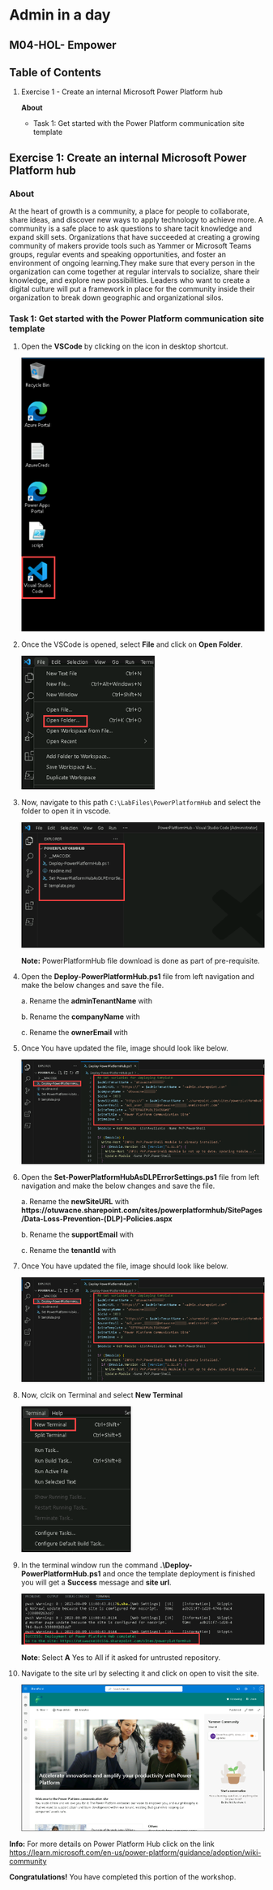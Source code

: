 # Admin in a day


## M04-HOL- Empower


## Table of Contents


1. Exercise 1 - Create an internal Microsoft Power Platform hub

   **About**
   
   - Task 1: Get started with the Power Platform communication site template


## Exercise 1: Create an internal Microsoft Power Platform hub

### About

At the heart of growth is a community, a place for people to collaborate, share ideas, and discover new ways to apply technology to achieve more. A community is a safe place to ask 
questions to share tacit knowledge and expand skill sets. Organizations that have succeeded at creating a growing community of makers provide tools such as Yammer or Microsoft Teams 
groups, regular events and speaking opportunities, and foster an environment of ongoing learning.They make sure that every person in the organization can come together at regular 
intervals to socialize, share their knowledge, and explore new possibilities. Leaders who want to create a digital culture will put a framework in place for the community inside their 
organization to break down geographic and organizational silos.


### Task 1: Get started with the Power Platform communication site template


1. Open the **VSCode** by clicking on the icon in desktop shortcut.

    ![](../images/M04-1/vscode.png)

2. Once the VSCode is opened, select **File** and click on **Open Folder**.

    ![](../images/M04-1/folder.png)

4. Now, navigate to this path `C:\LabFiles\PowerPlatformHub` and select the folder to open it in vscode.

    ![](../images/M04-1/pphub.png)

   **Note:** PowerPlatformHub file download is done as part of pre-requisite.

6. Open the **Deploy-PowerPlatformHub.ps1** file from left navigation and make the below changes and save the file.

     a. Rename the **adminTenantName** with **<inject key="GET-TENANT-FQDN"></inject>**

    b. Rename the **companyName** with **<inject key="GET-TENANT-FQDN"></inject>**

    c. Rename the **ownerEmail** with **<inject key="AzureAdUserEmail"></inject>**

7. Once You have updated the file, image should look like below.

    ![](../images/M04-1/deploy-pphub.png)

8. Open the **Set-PowerPlatformHubAsDLPErrorSettings.ps1** file from left navigation and make the below changes and save the file.

     a. Rename the **newSiteURL** with **https://otuwacne<inject key="GET-TENANT-FQDN">.sharepoint.com/sites/powerplatformhub/SitePages/Data-Loss-Prevention-(DLP)-Policies.aspx**

     b. Rename the **supportEmail** with **<inject key="AzureAdUserEmail"></inject>**

     c. Rename the **tenantId** with **<inject key="Tenant ID"></inject>**

10.  Once You have updated the file, image should look like below.

     ![](../images/M04-1/deploy-pphub.png)

11. Now, clcik on Terminal and select **New Terminal**
 
    ![](../images/M04-1/terminal.png)

12. In the terminal window run the command **.\Deploy-PowerPlatformHub.ps1** and once the template deployment is finished you will get a **Success** message and **site url**.

     ![](../images/M04-1/pphub-site.png)

    **Note**: Select **A** Yes to All if it asked for untrusted repository.

14. Navigate to the site url by selecting it and click on open to visit the site.

     ![](../images/M04-1/pphub-site1.png)



**Info:** For more details on Power Platform Hub click on the link https://learn.microsoft.com/en-us/power-platform/guidance/adoption/wiki-community



**Congratulations!** You have completed this portion of the workshop.


    
